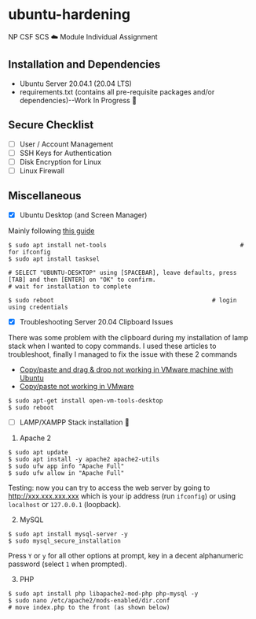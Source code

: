# ubuntu-hardening
NP CSF SCS ☁️ Module Individual Assignment

## Installation and Dependencies
* Ubuntu Server 20.04.1 (20.04 LTS)
* requirements.txt (contains all pre-requisite packages and/or dependencies)--Work In Progress 🚧

## Secure Checklist
- [ ] User / Account Management
- [ ] SSH Keys for Authentication
- [ ] Disk Encryption for Linux
- [ ] Linux Firewall

## Miscellaneous 
- [x] Ubuntu Desktop (and Screen Manager)

Mainly following [this guide](https://www.digitalocean.com/community/tutorials/how-to-install-linux-apache-mysql-php-lamp-stack-ubuntu-18-04#step-4-%E2%80%94-setting-up-virtual-hosts-(recommended))
```
$ sudo apt install net-tools                                      # for ifconfig
$ sudo apt install tasksel

# SELECT "UBUNTU-DESKTOP" using [SPACEBAR], leave defaults, press [TAB] and then [ENTER] on "OK" to confirm.
# wait for installation to complete

$ sudo reboot                                             # login using credentials

```
- [x] Troubleshooting Server 20.04 Clipboard Issues

There was some problem with the clipboard during my installation of lamp stack when I wanted to copy commands. I used these articles to troubleshoot, finally I managed to fix the issue with these 2 commands
* [Copy/paste and drag & drop not working in VMware machine with Ubuntu](https://askubuntu.com/questions/691585/copy-paste-and-dragdrop-not-working-in-vmware-machine-with-ubuntu) 
* [Copy/paste not working in VMware](https://askubuntu.com/questions/985924/copy-paste-not-working-in-vmware/994361)

```
$ sudo apt-get install open-vm-tools-desktop
$ sudo reboot
```


- [ ] LAMP/XAMPP Stack installation 🚧

1. Apache 2
```
$ sudo apt update
$ sudo apt install -y apache2 apache2-utils
$ sudo ufw app info "Apache Full"
$ sudo ufw allow in "Apache Full"
```
Testing: now you can try to access the web server by going to http://xxx.xxx.xxx.xxx which is your ip address (run `ifconfig`) or using `localhost` or `127.0.0.1` (loopback).

2. MySQL
```
$ sudo apt install mysql-server -y
$ sudo mysql_secure_installation
```
Press `Y` or `y` for all other options at prompt, key in a decent alphanumeric password (select `1` when prompted).


3. PHP
```
$ sudo apt install php libapache2-mod-php php-mysql -y
$ sudo nano /etc/apache2/mods-enabled/dir.conf
# move index.php to the front (as shown below)
```


